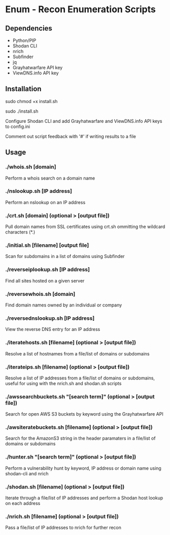 # Enum - Recon Enumeration Scripts

## Dependencies

- Python/PIP
- Shodan CLI
- nrich
- Subfinder
- jq
- Grayhatwarfare API key
- ViewDNS.info API key

## Installation

sudo chmod +x install.sh

sudo ./install.sh

Configure Shodan CLI and add Grayhatwarfare and ViewDNS.info API keys to config.ini

Comment out script feedback with '#' if writing results to a file

## Usage

### ./whois.sh [domain]

Perform a whois search on a domain name

### ./nslookup.sh [IP address]

Perform an nslookup on an IP address

### ./crt.sh [domain] (optional > [output file])

Pull domain names from SSL certificates using crt.sh ommitting the wildcard characters (*.)

### ./initial.sh [filename] [output file]

Scan for subdomains in a list of domains using Subfinder

### ./reverseiplookup.sh [IP address]

Find all sites hosted on a given server

### ./reversewhois.sh [domain]

Find domain names owned by an individual or company

### ./reversednslookup.sh [IP address]

View the reverse DNS entry for an IP address

### ./iteratehosts.sh [filename] (optional > [output file])

Resolve a list of hostnames from a file/list of domains or subdomains

### ./iterateips.sh [filename] (optional > [output file])

Resolve a list of IP addresses from a file/list of domains or subdomains, useful for using with the nrich.sh and shodan.sh scripts

### ./awssearchbuckets.sh "[search term]" (optional > [output file])

Search for open AWS S3 buckets by keyword using the Grayhatwarfare API

### ./awsiteratebuckets.sh [filename] (optional > [output file])

Search for the AmazonS3 string in the header paramaters in a file/list of domains or subdomains

### ./hunter.sh "[search term]" (optional > [output file])

Perform a vulnerability hunt by keyword, IP address or domain name using shodan-cli and nrich

### ./shodan.sh [filename] (optional > [output file])

Iterate through a file/list of IP addresses and perform a Shodan host lookup on each address

### ./nrich.sh [filename] (optional > [output file])

Pass a file/list of IP addresses to nrich for further recon
